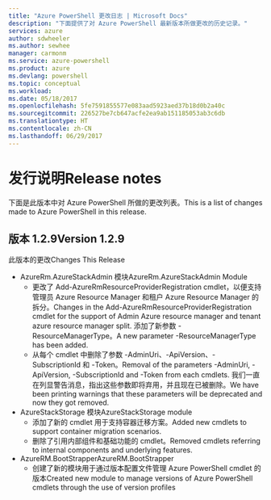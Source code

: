 ```yaml
---
title: "Azure PowerShell 更改日志 | Microsoft Docs"
description: "下面提供了对 Azure PowerShell 最新版本所做更改的历史记录。"
services: azure
author: sdwheeler
ms.author: sewhee
manager: carmonm
ms.service: azure-powershell
ms.product: azure
ms.devlang: powershell
ms.topic: conceptual
ms.workload: 
ms.date: 05/18/2017
ms.openlocfilehash: 5fe7591855577e083aad5923aed37b18d0b2a40c
ms.sourcegitcommit: 226527be7cb647acfe2ea9ab151185053ab3c6db
ms.translationtype: HT
ms.contentlocale: zh-CN
ms.lasthandoff: 06/29/2017
---
```

# <a name="release-notes"></a><span data-ttu-id="56baa-103">发行说明</span><span class="sxs-lookup"><span data-stu-id="56baa-103">Release notes</span></span>

<span data-ttu-id="56baa-104">下面是此版本中对 Azure PowerShell 所做的更改列表。</span><span class="sxs-lookup"><span data-stu-id="56baa-104">This is a list of changes made to Azure PowerShell in this release.</span></span>

## <a name="version-129"></a><span data-ttu-id="56baa-105">版本 1.2.9</span><span class="sxs-lookup"><span data-stu-id="56baa-105">Version 1.2.9</span></span>

<span data-ttu-id="56baa-106">此版本的更改</span><span class="sxs-lookup"><span data-stu-id="56baa-106">Changes This Release</span></span>

* <span data-ttu-id="56baa-107">AzureRm.AzureStackAdmin 模块</span><span class="sxs-lookup"><span data-stu-id="56baa-107">AzureRm.AzureStackAdmin Module</span></span>
    + <span data-ttu-id="56baa-108">更改了 Add-AzureRmResourceProviderRegistration cmdlet，以便支持管理员 Azure Resource Manager 和租户 Azure Resource Manager 的拆分。</span><span class="sxs-lookup"><span data-stu-id="56baa-108">Changes in the Add-AzureRmResourceProviderRegistration cmdlet for the support of Admin Azure resource manager and tenant azure resource manager split.</span></span> <span data-ttu-id="56baa-109">添加了新参数 -ResourceManagerType。</span><span class="sxs-lookup"><span data-stu-id="56baa-109">A new parameter -ResourceManagerType has been added.</span></span>
    + <span data-ttu-id="56baa-110">从每个 cmdlet 中删除了参数 -AdminUri、-ApiVersion、-SubscriptionId 和 -Token。</span><span class="sxs-lookup"><span data-stu-id="56baa-110">Removal of the parameters -AdminUri, -ApiVersion, -SubscriptionId and -Token from each cmdlets.</span></span> <span data-ttu-id="56baa-111">我们一直在列显警告消息，指出这些参数即将弃用，并且现在已被删除。</span><span class="sxs-lookup"><span data-stu-id="56baa-111">We have been printing warnings that these parameters will be deprecated and now they got removed.</span></span>
* <span data-ttu-id="56baa-112">AzureStackStorage 模块</span><span class="sxs-lookup"><span data-stu-id="56baa-112">AzureStackStorage module</span></span>
    + <span data-ttu-id="56baa-113">添加了新的 cmdlet 用于支持容器迁移方案。</span><span class="sxs-lookup"><span data-stu-id="56baa-113">Added new cmdlets to support container migration scenarios.</span></span>
    + <span data-ttu-id="56baa-114">删除了引用内部组件和基础功能的 cmdlet。</span><span class="sxs-lookup"><span data-stu-id="56baa-114">Removed cmdlets referring to internal components and underlying features.</span></span>
* <span data-ttu-id="56baa-115">AzureRM.BootStrapper</span><span class="sxs-lookup"><span data-stu-id="56baa-115">AzureRM.BootStrapper</span></span>
    + <span data-ttu-id="56baa-116">创建了新的模块用于通过版本配置文件管理 Azure PowerShell cmdlet 的版本</span><span class="sxs-lookup"><span data-stu-id="56baa-116">Created new module to manage versions of Azure PowerShell cmdlets through the use of version profiles</span></span>